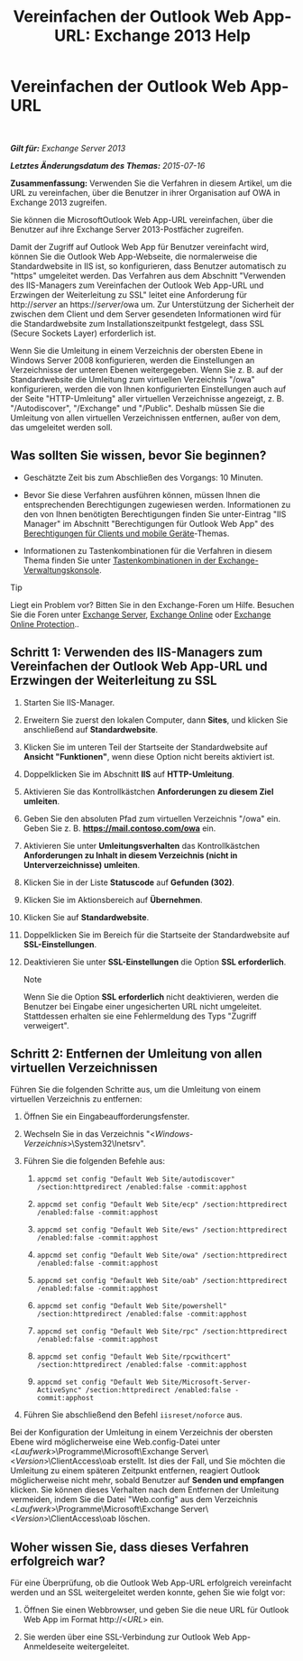 ﻿---
title: 'Vereinfachen der Outlook Web App-URL: Exchange 2013 Help'
TOCTitle: Vereinfachen der Outlook Web App-URL
ms:assetid: 5fb6a873-f3cf-4f82-87d1-2ff6e47a0080
ms:mtpsurl: https://technet.microsoft.com/de-de/library/Aa998359(v=EXCHG.150)
ms:contentKeyID: 54652688
ms.date: 05/22/2018
mtps_version: v=EXCHG.150
ms.translationtype: MT
---

# Vereinfachen der Outlook Web App-URL

 

_**Gilt für:** Exchange Server 2013_

_**Letztes Änderungsdatum des Themas:** 2015-07-16_

**Zusammenfassung:**  Verwenden Sie die Verfahren in diesem Artikel, um die URL zu vereinfachen, über die Benutzer in ihrer Organisation auf OWA in Exchange 2013 zugreifen.

Sie können die MicrosoftOutlook Web App-URL vereinfachen, über die Benutzer auf ihre Exchange Server 2013-Postfächer zugreifen.

Damit der Zugriff auf Outlook Web App für Benutzer vereinfacht wird, können Sie die Outlook Web App-Webseite, die normalerweise die Standardwebsite in IIS ist, so konfigurieren, dass Benutzer automatisch zu "https" umgeleitet werden. Das Verfahren aus dem Abschnitt "Verwenden des IIS-Managers zum Vereinfachen der Outlook Web App-URL und Erzwingen der Weiterleitung zu SSL" leitet eine Anforderung für http://*server* an https://*server*/owa um. Zur Unterstützung der Sicherheit der zwischen dem Client und dem Server gesendeten Informationen wird für die Standardwebsite zum Installationszeitpunkt festgelegt, dass SSL (Secure Sockets Layer) erforderlich ist.

Wenn Sie die Umleitung in einem Verzeichnis der obersten Ebene in Windows Server 2008 konfigurieren, werden die Einstellungen an Verzeichnisse der unteren Ebenen weitergegeben. Wenn Sie z. B. auf der Standardwebsite die Umleitung zum virtuellen Verzeichnis "/owa" konfigurieren, werden die von Ihnen konfigurierten Einstellungen auch auf der Seite "HTTP-Umleitung" aller virtuellen Verzeichnisse angezeigt, z. B. "/Autodiscover", "/Exchange" und "/Public". Deshalb müssen Sie die Umleitung von allen virtuellen Verzeichnissen entfernen, außer von dem, das umgeleitet werden soll.

## Was sollten Sie wissen, bevor Sie beginnen?

  - Geschätzte Zeit bis zum Abschließen des Vorgangs: 10 Minuten.

  - Bevor Sie diese Verfahren ausführen können, müssen Ihnen die entsprechenden Berechtigungen zugewiesen werden. Informationen zu den von Ihnen benötigten Berechtigungen finden Sie unter-Eintrag "IIS Manager" im Abschnitt "Berechtigungen für Outlook Web App" des [Berechtigungen für Clients und mobile Geräte](clients-and-mobile-devices-permissions-exchange-2013-help.md)-Themas.

  - Informationen zu Tastenkombinationen für die Verfahren in diesem Thema finden Sie unter [Tastenkombinationen in der Exchange-Verwaltungskonsole](keyboard-shortcuts-in-the-exchange-admin-center-exchange-online-protection-help.md).


> [!TIP]
> Liegt ein Problem vor? Bitten Sie in den Exchange-Foren um Hilfe. Besuchen Sie die Foren unter <A href="https://go.microsoft.com/fwlink/p/?linkid=60612">Exchange Server</A>, <A href="https://go.microsoft.com/fwlink/p/?linkid=267542">Exchange Online</A> oder <A href="https://go.microsoft.com/fwlink/p/?linkid=285351">Exchange Online Protection</A>..



## Schritt 1: Verwenden des IIS-Managers zum Vereinfachen der Outlook Web App-URL und Erzwingen der Weiterleitung zu SSL

1.  Starten Sie IIS-Manager.

2.  Erweitern Sie zuerst den lokalen Computer, dann **Sites**, und klicken Sie anschließend auf **Standardwebsite**.

3.  Klicken Sie im unteren Teil der Startseite der Standardwebsite auf **Ansicht "Funktionen"**, wenn diese Option nicht bereits aktiviert ist.

4.  Doppelklicken Sie im Abschnitt **IIS** auf **HTTP-Umleitung**.

5.  Aktivieren Sie das Kontrollkästchen **Anforderungen zu diesem Ziel umleiten**.

6.  Geben Sie den absoluten Pfad zum virtuellen Verzeichnis "/owa" ein. Geben Sie z. B. **https://mail.contoso.com/owa** ein.

7.  Aktivieren Sie unter **Umleitungsverhalten** das Kontrollkästchen **Anforderungen zu Inhalt in diesem Verzeichnis (nicht in Unterverzeichnisse) umleiten**.

8.  Klicken Sie in der Liste **Statuscode** auf **Gefunden (302)**.

9.  Klicken Sie im Aktionsbereich auf **Übernehmen**.

10. Klicken Sie auf **Standardwebsite**.

11. Doppelklicken Sie im Bereich für die Startseite der Standardwebsite auf **SSL-Einstellungen**.

12. Deaktivieren Sie unter **SSL-Einstellungen** die Option **SSL erforderlich**.
    

    > [!NOTE]
    > Wenn Sie die Option <STRONG>SSL erforderlich</STRONG> nicht deaktivieren, werden die Benutzer bei Eingabe einer ungesicherten URL nicht umgeleitet. Stattdessen erhalten sie eine Fehlermeldung des Typs "Zugriff verweigert".



## Schritt 2: Entfernen der Umleitung von allen virtuellen Verzeichnissen

Führen Sie die folgenden Schritte aus, um die Umleitung von einem virtuellen Verzeichnis zu entfernen:

1.  Öffnen Sie ein Eingabeaufforderungsfenster.

2.  Wechseln Sie in das Verzeichnis "\<*Windows-Verzeichnis*\>\\System32\\Inetsrv".

3.  Führen Sie die folgenden Befehle aus:
    
    1.  `appcmd set config "Default Web Site/autodiscover" /section:httpredirect /enabled:false -commit:apphost`
    
    2.  `appcmd set config "Default Web Site/ecp" /section:httpredirect /enabled:false -commit:apphost`
    
    3.  `appcmd set config "Default Web Site/ews" /section:httpredirect /enabled:false -commit:apphost`
    
    4.  `appcmd set config "Default Web Site/owa" /section:httpredirect /enabled:false -commit:apphost`
    
    5.  `appcmd set config "Default Web Site/oab" /section:httpredirect /enabled:false -commit:apphost`
    
    6.  `appcmd set config "Default Web Site/powershell" /section:httpredirect /enabled:false -commit:apphost`
    
    7.  `appcmd set config "Default Web Site/rpc" /section:httpredirect /enabled:false -commit:apphost`
    
    8.  `appcmd set config "Default Web Site/rpcwithcert" /section:httpredirect /enabled:false -commit:apphost`
    
    9.  `appcmd set config "Default Web Site/Microsoft-Server-ActiveSync" /section:httpredirect /enabled:false -commit:apphost`

4.  Führen Sie abschließend den Befehl `iisreset/noforce` aus.

Bei der Konfiguration der Umleitung in einem Verzeichnis der obersten Ebene wird möglicherweise eine Web.config-Datei unter \<*Laufwerk*\>\\Programme\\Microsoft\\Exchange Server\\\<*Version*\>\\ClientAccess\\oab erstellt. Ist dies der Fall, und Sie möchten die Umleitung zu einem späteren Zeitpunkt entfernen, reagiert Outlook möglicherweise nicht mehr, sobald Benutzer auf **Senden und empfangen** klicken. Sie können dieses Verhalten nach dem Entfernen der Umleitung vermeiden, indem Sie die Datei "Web.config" aus dem Verzeichnis \<*Laufwerk*\>\\Programme\\Microsoft\\Exchange Server\\\<*Version*\>\\ClientAccess\\oab löschen.

## Woher wissen Sie, dass dieses Verfahren erfolgreich war?

Für eine Überprüfung, ob die Outlook Web App-URL erfolgreich vereinfacht werden und an SSL weitergeleitet werden konnte, gehen Sie wie folgt vor:

1.  Öffnen Sie einen Webbrowser, und geben Sie die neue URL für Outlook Web App im Format http://\<*URL*\> ein.

2.  Sie werden über eine SSL-Verbindung zur Outlook Web App-Anmeldeseite weitergeleitet.

